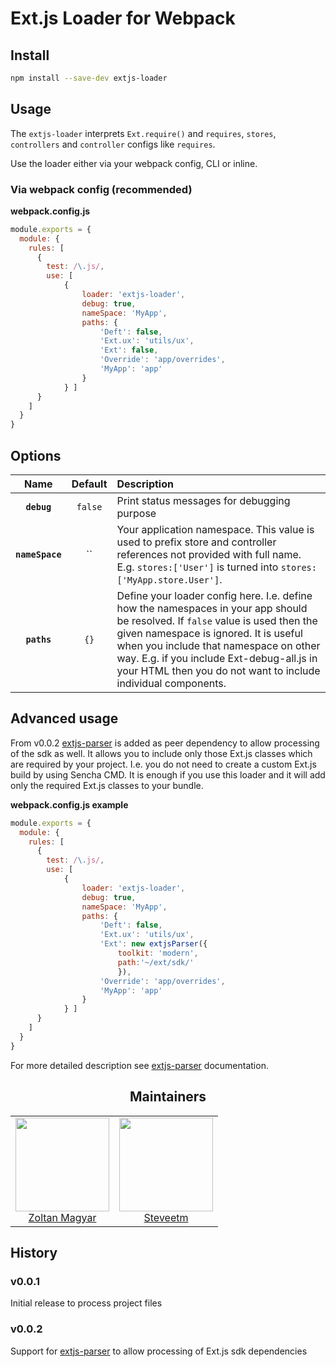 # Ext.js Loader for Webpack


## Install
```bash
npm install --save-dev extjs-loader
```

## Usage

The `extjs-loader` interprets `Ext.require()` and `requires`, `stores`, `controllers` and `controller` configs like `requires`.

Use the loader either via your webpack config, CLI or inline.

### Via webpack config (recommended)

**webpack.config.js**
```js
module.exports = {
  module: {
    rules: [
      {
        test: /\.js/,
        use: [ 
            {
                loader: 'extjs-loader',
                debug: true,
                nameSpace: 'MyApp',
                paths: {
                    'Deft': false,
                    'Ext.ux': 'utils/ux',
                    'Ext': false,
                    'Override': 'app/overrides',
                    'MyApp': 'app'
                }
            } ]
      }
    ]
  }
}
```

## Options

|Name|Default|Description|
|:--:|:-----:|:----------|
|**`debug`**|`false`|Print status messages for debugging purpose|
|**`nameSpace`**|``|Your application namespace. This value is used to prefix store and controller references not provided with full name. E.g. `stores:['User']` is turned into `stores:['MyApp.store.User']`.|
|**`paths`** |`{}`| Define your loader config here. I.e. define how the namespaces in your app should be resolved. If `false` value is used then the given namespace is ignored. It is useful when you include that namespace on other way. E.g. if you include Ext-debug-all.js in your HTML then you do not want to include individual components.|

## Advanced usage

From v0.0.2 [extjs-parser](https://www.npmjs.com/package/extjs-parser) is added as peer dependency to allow processing of the sdk as well. 
It allows you to include only those Ext.js classes which are required by your project. I.e. you do not need to create a custom Ext.js build by using Sencha CMD. 
It is enough if you use this loader and it will add only the required Ext.js classes to your bundle.

**webpack.config.js example**
```js
module.exports = {
  module: {
    rules: [
      {
        test: /\.js/,
        use: [ 
            {
                loader: 'extjs-loader',
                debug: true,
                nameSpace: 'MyApp',
                paths: {
                    'Deft': false,
                    'Ext.ux': 'utils/ux',
                    'Ext': new extjsParser({
                        toolkit: 'modern',
                        path:'~/ext/sdk/'
                        }),
                    'Override': 'app/overrides',
                    'MyApp': 'app'
                }
            } ]
      }
    ]
  }
}
```
For more detailed description see [extjs-parser](https://www.npmjs.com/package/extjs-parser) documentation.

<h2 align="center">Maintainers</h2>

<table>
  <tbody>
    <tr>
      <td align="center">
        <img width="150" height="150"
        src="https://avatars1.githubusercontent.com/u/1021537?v=3&s=460">
        </br>
        <a href="https://github.com/zmagyar">Zoltan Magyar</a>
      </td>
      <td align="center">
        <img width="150" height="150"
        src="https://avatars1.githubusercontent.com/u/11589541?v=3&s=460">
        </br>
        <a href="https://github.com/steveetm">Steveetm</a>
      </td>
    </tr>
  <tbody>
</table>

## History

### v0.0.1 
Initial release to process project files

### v0.0.2
Support for [extjs-parser](https://www.npmjs.com/package/extjs-parser) to allow processing of Ext.js sdk dependencies 